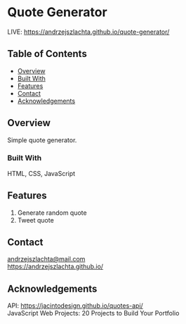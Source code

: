 # Quote Generator
LIVE: https://andrzejszlachta.github.io/quote-generator/

## Table of Contents

- [Overview](#overview)
- [Built With](#built-with)
- [Features](#features)
- [Contact](#contact)
- [Acknowledgements](#acknowledgements)

## Overview

Simple quote generator.

### Built With

HTML, CSS, JavaScript

## Features

1. Generate random quote
2. Tweet quote

## Contact
andrzejszlachta@mail.com  
https://andrzejszlachta.github.io/  

## Acknowledgements

API: https://jacintodesign.github.io/quotes-api/  
JavaScript Web Projects: 20 Projects to Build Your Portfolio
